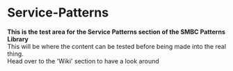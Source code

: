 # Service-Patterns
**This is the test area for the Service Patterns section of the SMBC Patterns Library**
<br>
This will be where the content can be tested before being made into the real thing.
<br>
Head over to the 'Wiki' section to have a look around
